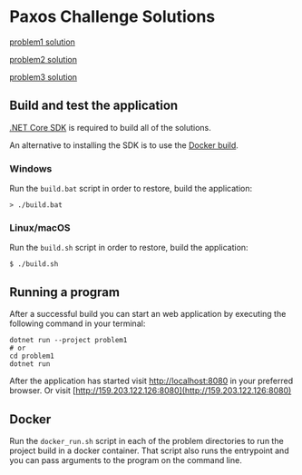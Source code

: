 # Paxos Challenge Solutions

[problem1 solution](problem1/)

[problem2 solution](problem2/)

[problem3 solution](problem3/)

## Build and test the application

[.NET Core SDK](https://www.microsoft.com/net/learn/get-started) is required to build all of the solutions. 

An alternative to installing the SDK is to use the [Docker build](#docker).


### Windows

Run the `build.bat` script in order to restore, build the application:

```
> ./build.bat
```

### Linux/macOS

Run the `build.sh` script in order to restore, build the application:

```
$ ./build.sh
```

## Running a program

After a successful build you can start an web application by executing the following command in your terminal:

```
dotnet run --project problem1
# or 
cd problem1
dotnet run
```

After the application has started visit [http://localhost:8080](http://localhost:8080) in your preferred browser. Or visit [http://159.203.122.126:8080](http://159.203.122.126:8080)

## Docker 
Run the `docker_run.sh` script in each of the problem directories to run the project build in a docker container. That script also runs the entrypoint and you can pass arguments to the program on the command line. 